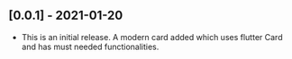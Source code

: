 ## [0.0.1] - 2021-01-20
 
* This is an initial release. A modern card added which uses flutter Card and has must needed functionalities.